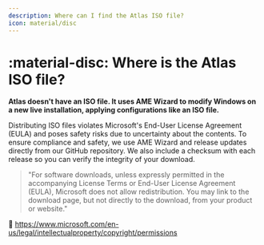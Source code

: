 ```yaml
---
description: Where can I find the Atlas ISO file?
icon: material/disc
---
```


# :material-disc: Where is the Atlas ISO file?

**Atlas doesn't have an ISO file. It uses AME Wizard to modify Windows on a new live installation, applying configurations like an ISO file.**

Distributing ISO files violates Microsoft's End-User License Agreement (EULA) and poses safety risks due to uncertainty about the contents. To ensure compliance and safety, we use AME Wizard and release updates directly from our GitHub repository. We also include a checksum with each release so you can verify the integrity of your download.

> "For software downloads, unless expressly permitted in the accompanying License Terms or End-User License Agreement (EULA), Microsoft does not allow redistribution. You may link to the download page, but not directly to the download, from your product or website."

🔗 <https://www.microsoft.com/en-us/legal/intellectualproperty/copyright/permissions>

